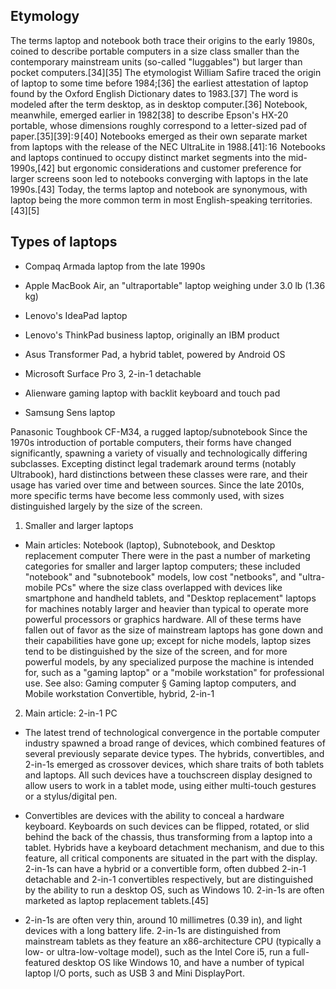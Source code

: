 ## Etymology
The terms laptop and notebook both trace their origins to the early 1980s, coined to describe portable computers in a size class smaller than the contemporary mainstream units (so-called "luggables") but larger than pocket computers.[34][35] The etymologist William Safire traced the origin of laptop to some time before 1984;[36] the earliest attestation of laptop found by the Oxford English Dictionary dates to 1983.[37] The word is modeled after the term desktop, as in desktop computer.[36] Notebook, meanwhile, emerged earlier in 1982[38] to describe Epson's HX-20 portable, whose dimensions roughly correspond to a letter-sized pad of paper.[35][39]: 9 [40] Notebooks emerged as their own separate market from laptops with the release of the NEC UltraLite in 1988.[41]: 16  Notebooks and laptops continued to occupy distinct market segments into the mid-1990s,[42] but ergonomic considerations and customer preference for larger screens soon led to notebooks converging with laptops in the late 1990s.[43] Today, the terms laptop and notebook are synonymous, with laptop being the more common term in most English-speaking territories.[43][5]

## Types of laptops

* Compaq Armada laptop from the late 1990s

* Apple MacBook Air, an "ultraportable" laptop weighing under 3.0 lb (1.36 kg)

* Lenovo's IdeaPad laptop

* Lenovo's ThinkPad business laptop, originally an IBM product

* Asus Transformer Pad, a hybrid tablet, powered by Android OS

* Microsoft Surface Pro 3, 2-in-1 detachable

* Alienware gaming laptop with backlit keyboard and touch pad

* Samsung Sens laptop

Panasonic Toughbook CF-M34, a rugged laptop/subnotebook
Since the 1970s introduction of portable computers, their forms have changed significantly, spawning a variety of visually and technologically differing subclasses. Excepting distinct legal trademark around terms (notably Ultrabook), hard distinctions between these classes were rare, and their usage has varied over time and between sources. Since the late 2010s, more specific terms have become less commonly used, with sizes distinguished largely by the size of the screen.
1. Smaller and larger laptops

* Main articles: Notebook (laptop), Subnotebook, and Desktop replacement computer
There were in the past a number of marketing categories for smaller and larger laptop computers; these included "notebook" and "subnotebook" models, low cost "netbooks", and "ultra-mobile PCs" where the size class overlapped with devices like smartphone and handheld tablets, and "Desktop replacement" laptops for machines notably larger and heavier than typical to operate more powerful processors or graphics hardware. All of these terms have fallen out of favor as the size of mainstream laptops has gone down and their capabilities have gone up; except for niche models, laptop sizes tend to be distinguished by the size of the screen, and for more powerful models, by any specialized purpose the machine is intended for, such as a "gaming laptop" or a "mobile workstation" for professional use.
See also: Gaming computer § Gaming laptop computers, and Mobile workstation
Convertible, hybrid, 2-in-1

2.  Main article: 2-in-1 PC
   * The latest trend of technological convergence in the portable computer industry spawned a broad range of devices, which combined features of several previously separate device types. The hybrids, convertibles, and 2-in-1s emerged as crossover devices, which share traits of both tablets and laptops. All such devices have a touchscreen display designed to allow users to work in a tablet mode, using either multi-touch gestures or a stylus/digital pen.

  * Convertibles are devices with the ability to conceal a hardware keyboard. Keyboards on such devices can be flipped, rotated, or slid behind the back of the chassis, thus transforming from a laptop into a tablet. Hybrids have a keyboard detachment mechanism, and due to this feature, all critical components are situated in the part with the display. 2-in-1s can have a hybrid or a convertible form, often dubbed 2-in-1 detachable and 2-in-1 convertibles respectively, but are distinguished by the ability to run a desktop OS, such as Windows 10. 2-in-1s are often marketed as laptop replacement tablets.[45]

  * 2-in-1s are often very thin, around 10 millimetres (0.39 in), and light devices with a long battery life. 2-in-1s are distinguished from mainstream tablets as they feature an x86-architecture CPU (typically a low- or ultra-low-voltage model), such as the Intel Core i5, run a full-featured desktop OS like Windows 10, and have a number of typical laptop I/O ports, such as USB 3 and Mini DisplayPort.